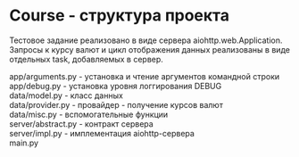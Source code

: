 # Course - cтруктура проекта

Тестовое задание реализовано в виде сервера aiohttp.web.Application. Запросы к курсу валют и цикл отображения данных реализованы в виде отдельных task, добавляемых в сервер.

app/arguments.py 	- установка и чтение аргументов командной строки  
app/debug.py	- установка уровня логгирования DEBUG  
data/model.py	- класс данных  
data/provider.py	- провайдер - получение курсов валют  
data/misc.py	- вспомогательные функции  
server/abstract.py	- контракт сервера  
server/impl.py	- имплементация aiohttp-сервера  
main.py

